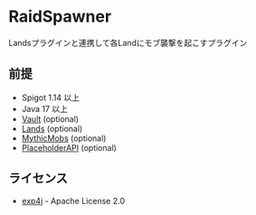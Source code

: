 # RaidSpawner
Landsプラグインと連携して各Landにモブ襲撃を起こすプラグイン

## 前提
- Spigot 1.14 以上
- Java 17 以上
- [Vault](https://dev.bukkit.org/projects/vault) (optional)
- [Lands](https://www.spigotmc.org/resources/53313) (optional)
- [MythicMobs](https://www.spigotmc.org/resources/5702) (optional)
- [PlaceholderAPI](https://www.spigotmc.org/resources/6245) (optional)


## ライセンス
- [exp4j](https://github.com/fasseg/exp4j) - Apache License 2.0

